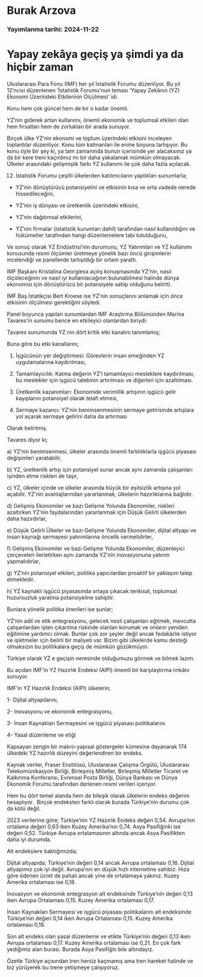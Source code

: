 # Burak Arzova

### Yayımlanma tarihi: 2024-11-22

# Yapay zekâya geçiş ya şimdi ya da hiçbir zaman

Uluslararası Para Fonu (IMF) her yıl İstatistik Forumu düzenliyor. Bu yıl 12’ncisi düzenlenen ‘İstatistik Forumu'nun teması ‘Yapay Zekânın (YZ) Ekonomi Üzerindeki Etkilerinin Ölçülmesi’ idi.

Konu hem çok güncel hem de bir o kadar önemli.

YZ’nin giderek artan kullanımı, önemli ekonomik ve toplumsal etkileri olan hem fırsatları hem de zorlukları bir arada sunuyor.

Birçok ülke YZ’nin ekonomi ve toplum üzerindeki etkisini inceleyen toplantılar düzenliyor. Konu tüm katmanları ile enine boyuna tartışıyor. Bu konu öyle bir şey ki, ya tam zamanında bunun içerisinde yer alacaksınız ya da bir kere treni kaçırdınız mı bir daha yakalamak mümkün olmayacak. Ülkeler arasındaki gelişmişlik farkı YZ kullanımı ile çok daha fazla açılacak.

12. İstatistik Forumu çeşitli ülkelerden katılımcıların yaptıkları sunumlarla;

- YZ’nin dönüştürücü potansiyelini ve etkisinin kısa ve orta vadede nerede hissedileceğini,

- YZ’nin iş dünyası ve üretkenlik üzerindeki etkisini,

- YZ’nin dağıtımsal etkilerini,

- YZ’nin firmalar (istatistik kurumları dahil) tarafından nasıl kullanıldığını ve hükümetler tarafından hangi düzenlemelere tabi tutulduğunu,

Ve sonuç olarak YZ Endüstrisi’nin durumunu, YZ Yatırımları ve YZ kullanımı konusunda resmi ölçümler üretmeye yönelik bazı öncü girişimlerin incelendiği ve panellerde tartışıldığı bir ortam yarattı.

IMF Başkanı Kristalina Georgieva açılış konuşmasında YZ’nin, nasıl ölçüleceğinin ve nasıl iyi kullanılacağının bulunabilmesi halinde dünya ekonomisi için dönüştürücü bir potansiyele sahip olduğunu belirtti.

IMF Baş İstatikçisi Bert Kroese ise YZ’nin sonuçlarını anlamak için önce etkisinin ölçülmesi gerektiğini söyledi.

Panel boyunca yapılan sunumlardan IMF Araştırma Bölümünden Marina Tavares’in sunumu bence en etkileyici olanlardan biriydi:

Tavares sunumunda YZ nin dört kritik etki kanalını tanımlamış;

Buna göre bu etki kanallarını;

1. İşgücünün yer değiştirmesi: Görevlerin insan emeğinden YZ uygulamalarına kaydırılması,

2. Tamamlayıcılık: Katma değerin YZ’i tamamlayıcı mesleklere kaydırılması, bu meslekler için işgücü talebinin artırılması ve diğerleri için azaltılması.

3. Üretkenlik kazanımları: Ekonomide verimlilik artışının işgücü gelir kayıplarını potansiyel olarak telafi etmesi,

4. Sermaye kazancı: YZ’nin benimsenmesinin sermaye getirisinde artışlara yol açarak sermaye gelirini daha da artırması

Olarak belirtmiş.

Tavares diyor ki;

a) YZ’nin benimsenmesi, ülkeler arasında önemli farklılıklarla işgücü piyasası değişimleri yaratabilir,

b) YZ, üretkenlik artışı için potansiyel sunar ancak aynı zamanda çalışanları işinden etme riskleri de taşır,

c) YZ, ülkeler içinde ve ülkeler arasında büyük bir eşitsizlik artışına yol açabilir. YZ’nin avantajlarından yararlanmak, ülkelerin hazırlıklarına bağlıdır.

d) Gelişmiş Ekonomiler ve bazı Gelişme Yolunda Ekonomiler, riskleri azaltırken YZ’nin faydalarından yararlanmak için Düşük Gelirli ülkelerden daha hazırdırlar,

e) Düşük Gelirli Ülkeler ve bazı Gelişme Yolunda Ekonomiler, dijital altyapı ve insan kaynağı sermayesi yatırımlarına öncelik vermelidirler,

f) Gelişmiş Ekonomiler ve bazı Gelişme Yolunda Ekonomiler, düzenleyici çerçeveleri ilerletirken aynı zamanda YZ’nin inovasyonuna yatırım yapmalıdırlar,

g) YZ’nin potansiyel etkileri, politika yapıcılardan proaktif bir yaklaşım talep etmektedir.

h) YZ kaynaklı işgücü piyasasında ortaya çıkacak tenkisat, toplumsal huzursuzluk yaratma potansiyeline sahiptir.

Bunlara yönelik politika önerileri ise şunlar;

YZ’nin adil ve etik entegrasyonu, gelecek nesil çalışanları eğitmek, mevcutta çalışanlardan işten çıkarılma riskinde olanları korumak ve onların yeniden eğitimine yardımcı olmak. Bunlar çok zor şeyler değil ancak fedakârlık istiyor ve işletmeler için belirli bir maliyeti var. Bizim gibi ülkelerde kamu desteği olmaksızın bu politikalara geçiş de mümkün gözükmüyor.

Türkiye olarak YZ e geçişin neresinde olduğumuzu görmek ve bilmek lazım.

Bu açıdan IMF’in YZ Hazırlık Endeksi (AIPI) önemli bir karşılaştırma imkânı sunuyor.

IMF’in YZ Hazırlık Endeksi (AIPI) ülkelerin;

1- Dijital altyapılarını,

2- Inovasyonu ve ekonomik entegrasyonu,

3- İnsan Kaynakları Sermayesini ve işgücü piyasası politikalarını

4- Yasal düzenleme ve etiği

Kapsayan zengin bir makro-yapısal göstergeler kümesine dayanarak 174 ülkedeki YZ hazırlık düzeyini değerlendiren bir endeks.

Kaynak veriler, Fraser Enstitüsü, Uluslararası Çalışma Örgütü, Uluslararası Telekomünikasyon Birliği, Birleşmiş Milletler, Birleşmiş Milletler Ticaret ve Kalkınma Konferansı, Evrensel Posta Birliği, Dünya Bankası ve Dünya Ekonomik Forumu tarafından derlenen resmi verileri içeriyor.

Hem bu dört temel alanda hem de bileşik olarak ülkelerin endeks değerini hesaplıyor.  Birçok endeksten farklı olarak burada Türkiye’nin durumu çok da kötü değil.

2023 verilerine göre; Türkiye’nin YZ Hazırlık Endeks değeri 0,54. Avrupa’nın ortalama değeri 0,63 iken Kuzey Amerika’nın 0,74. Asya Pasifiğinki ise değeri 0,52. Türkiye Avrupa ortalamasının altında ancak Asya Pasifikten daha iyi durumda.

Alt endekslere baktığımızda;

Dijital altyapıda; Türkiye’nin değeri 0,14 ancak Avrupa ortalaması 0,16. Dijital altyapımız çok iyi değil. Avrupa’nın en düşük hızlı internetine sahibiz. Hıza göre ödenen ücret de pahalı ancak yine de ortalamaya yakınız. Kuzey Amerika ortalaması ise 0,18.

İnovasyon ve ekonomik entegrasyon alt endeksinde Türkiye’nin değeri 0,13 iken Avrupa Ortalaması 0,15. Kuzey Amerika ortalaması 0,17.

İnsan Kaynakları Sermayesi ve işgücü piyasası politikalarını alt endeksinde Türkiye’nin değeri 0,14 iken Avrupa Ortalaması 0,15. Kuzey Amerika ortalaması 0,18.

Son alt endeks olan yasal düzenleme ve etikte Türkiye’nin değeri 0,13 iken Avrupa ortalaması 0,17. Kuzey Amerika ortalaması ise 0,21. En çok fark yediğimiz alan burası. Burada Asya Pasifiğin bile altındayız.

Özetle Türkiye açısından tren henüz kaçmamış ama tren hareket halinde ve biz yürüyerek bu trene yetişmeye çalışıyoruz.

